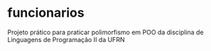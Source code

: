 # funcionarios
Projeto prático para praticar polimorfismo em POO da disciplina de Linguagens de Programação II da UFRN
